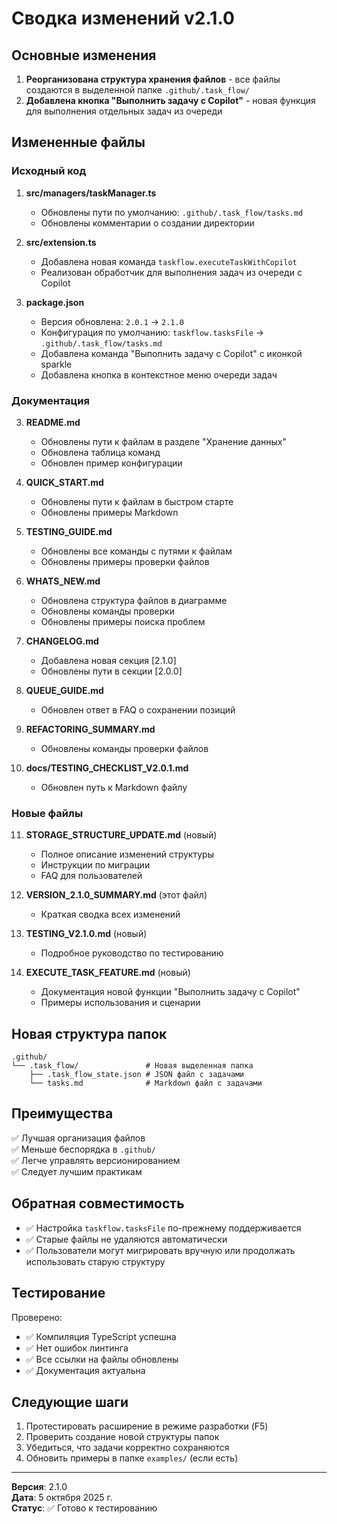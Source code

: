 # Сводка изменений v2.1.0

## Основные изменения

1. **Реорганизована структура хранения файлов** - все файлы создаются в выделенной папке `.github/.task_flow/`
2. **Добавлена кнопка "Выполнить задачу с Copilot"** - новая функция для выполнения отдельных задач из очереди

## Измененные файлы

### Исходный код

1. **src/managers/taskManager.ts**
   - Обновлены пути по умолчанию: `.github/.task_flow/tasks.md`
   - Обновлены комментарии о создании директории

2. **src/extension.ts**
   - Добавлена новая команда `taskflow.executeTaskWithCopilot`
   - Реализован обработчик для выполнения задач из очереди с Copilot

3. **package.json**
   - Версия обновлена: `2.0.1` → `2.1.0`
   - Конфигурация по умолчанию: `taskflow.tasksFile` → `.github/.task_flow/tasks.md`
   - Добавлена команда "Выполнить задачу с Copilot" с иконкой sparkle
   - Добавлена кнопка в контекстное меню очереди задач

### Документация

3. **README.md**
   - Обновлены пути к файлам в разделе "Хранение данных"
   - Обновлена таблица команд
   - Обновлен пример конфигурации

4. **QUICK_START.md**
   - Обновлены пути к файлам в быстром старте
   - Обновлены примеры Markdown

5. **TESTING_GUIDE.md**
   - Обновлены все команды с путями к файлам
   - Обновлены примеры проверки файлов

6. **WHATS_NEW.md**
   - Обновлена структура файлов в диаграмме
   - Обновлены команды проверки
   - Обновлены примеры поиска проблем

7. **CHANGELOG.md**
   - Добавлена новая секция [2.1.0]
   - Обновлены пути в секции [2.0.0]

8. **QUEUE_GUIDE.md**
   - Обновлен ответ в FAQ о сохранении позиций

9. **REFACTORING_SUMMARY.md**
   - Обновлены команды проверки файлов

10. **docs/TESTING_CHECKLIST_V2.0.1.md**
    - Обновлен путь к Markdown файлу

### Новые файлы

11. **STORAGE_STRUCTURE_UPDATE.md** (новый)
    - Полное описание изменений структуры
    - Инструкции по миграции
    - FAQ для пользователей

12. **VERSION_2.1.0_SUMMARY.md** (этот файл)
    - Краткая сводка всех изменений

13. **TESTING_V2.1.0.md** (новый)
    - Подробное руководство по тестированию

14. **EXECUTE_TASK_FEATURE.md** (новый)
    - Документация новой функции "Выполнить задачу с Copilot"
    - Примеры использования и сценарии

## Новая структура папок

```
.github/
└── .task_flow/               # Новая выделенная папка
    ├── .task_flow_state.json # JSON файл с задачами
    └── tasks.md              # Markdown файл с задачами
```

## Преимущества

✅ Лучшая организация файлов  
✅ Меньше беспорядка в `.github/`  
✅ Легче управлять версионированием  
✅ Следует лучшим практикам

## Обратная совместимость

- ✅ Настройка `taskflow.tasksFile` по-прежнему поддерживается
- ✅ Старые файлы не удаляются автоматически
- ✅ Пользователи могут мигрировать вручную или продолжать использовать старую структуру

## Тестирование

Проверено:
- ✅ Компиляция TypeScript успешна
- ✅ Нет ошибок линтинга
- ✅ Все ссылки на файлы обновлены
- ✅ Документация актуальна

## Следующие шаги

1. Протестировать расширение в режиме разработки (F5)
2. Проверить создание новой структуры папок
3. Убедиться, что задачи корректно сохраняются
4. Обновить примеры в папке `examples/` (если есть)

---

**Версия**: 2.1.0  
**Дата**: 5 октября 2025 г.  
**Статус**: ✅ Готово к тестированию
